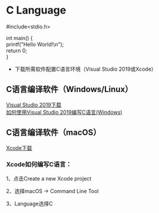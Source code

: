 # C Language
#include<stdio.h>  

int main() {  
     printf("Hello World!\n");  
     return 0;  
}

* 下载所需软件配置C语言环境（Visual Studio 2019或Xcode）

## C语言编译软件（Windows/Linux）
[Visual Studio 2019下载](https://visualstudio.microsoft.com/zh-hant/)  
[如何使用Visual Studio 2019编写C语言(Windows)](https://blog.csdn.net/dingyc_ee/article/details/98075146?ops_request_misc=%257B%2522request%255Fid%2522%253A%2522160110580119726892419082%2522%252C%2522scm%2522%253A%252220140713.130102334..%2522%257D&request_id=160110580119726892419082&biz_id=0&utm_medium=distribute.pc_search_result.none-task-blog-2~all~first_rank_v2~rank_v28-3-98075146.pc_first_rank_v2_rank_v28&utm_term=visual+studio+c语言&spm=1018.2118.3001.4187)
## C语言编译软件（macOS）
[Xcode下载](https://apps.apple.com/cn/app/xcode/id497799835?mt=12)
### Xcode如何编写C语言：
1、点击Create a new Xcode project  

2、选择macOS -> Command Line Tool  

3、Language选择C
